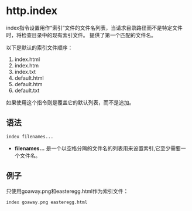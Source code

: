 # http.index

index指令设置用作“索引”文件的文件名列表，当请求目录路径而不是特定文件时，将检查目录中的现有索引文件。 提供了第一个匹配的文件名。

以下是默认的索引文件顺序：

1. index.html
2. index.htm
3. index.txt
4. default.html
5. default.htm
6. default.txt
 
如果使用这个指令则是覆盖它的默认列表，而不是追加。

## 语法
```
index filenames...
```
* **filenames...** 是一个以空格分隔的文件名的列表用来设置索引,它至少需要一个文件名。

## 例子

只使用goaway.png和easteregg.html作为索引文件：

```
index goaway.png easteregg.html
```